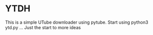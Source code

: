 # YTDH

This is a simple UTube downloader using pytube. Start using python3 ytd.py ... Just the start to more ideas 
